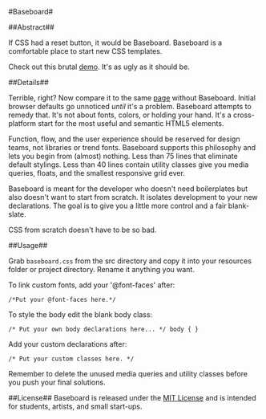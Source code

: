 #Baseboard#

##Abstract##

If CSS had a reset button, it would be Baseboard.
Baseboard is a comfortable place to start new CSS templates.

Check out this brutal [demo](https://taylor-vann.github.io/baseboard). It's as ugly as it should be. 

##Details##

Terrible, right? Now compare it to the same [page](https://taylor-vann.github.io/baseboard/example/plank.html) without Baseboard. Initial browser defaults go unnoticed *until* it's a problem. Baseboard attempts to remedy that. It's not about fonts, colors, or holding your hand. It's a cross-platform start for the most useful and semantic HTML5 elements.

Function, flow, and the user experience should be reserved for design teams, not libraries or trend fonts. Baseboard supports this philosophy and lets you begin from (almost) nothing. Less than 75 lines that eliminate default stylings. Less than 40 lines contain utility classes give you media queries, floats, and the smallest responsive grid ever. 

Baseboard is meant for the developer who doesn't need boilerplates but also doesn't want to start from scratch. It isolates development to your new declarations. The goal is to give you a little more control and a fair blank-slate.

CSS from scratch doesn't have to be so bad.


##Usage##

Grab `baseboard.css` from the src directory and copy it into your resources folder or project directory. Rename it anything you want. 

To link custom fonts, add your '@font-faces' after:

`/*Put your @font-faces here.*/`

To style the body edit the blank body class:

`/* Put your own body declarations here... */
body { }
`

Add your custom declarations after:

`/* Put your custom classes here. */`

Remember to delete the unused media queries and utility classes before you push your final solutions.

##License##
Baseboard is released under the [MIT License](https://opensource.org/licenses/MIT) and is intended for students, artists, and small start-ups.
